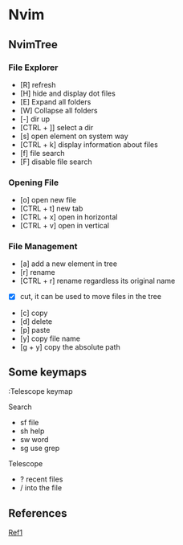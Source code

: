 # Nvim

## NvimTree

### File Explorer

- [R] refresh
- [H] hide and display dot files
- [E] Expand all folders
- [W] Collapse all folders
- [\-] dir up
- [CTRL + ]] select a dir
- [s] open element on system way
- [CTRL + k] display information about files
- [f] file search
- [F] disable file search

### Opening File

- [o] open new file
- [CTRL + t] new tab
- [CTRL + x] open in horizontal
- [CTRL + v] open in vertical

### File Management

- [a] add a new element in tree
- [r] rename
- [CTRL + r] rename regardless its original name
- [x] cut, it can be used to move files in the tree
- [c] copy 
- [d] delete 
- [p] paste 
- [y] copy file name
- [g + y] copy the absolute path

## Some keymaps

:Telescope keymap

Search 

- <leader>sf file
- <leader>sh help
- <leader>sw word
- <leader>sg use grep

Telescope

- <leader>? recent files
- <leader>/ into the file

## References

[Ref1](https://docs.rockylinux.org/books/nvchad/nvchad_ui/nvimtree/)
